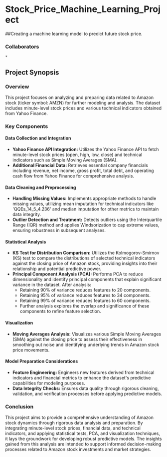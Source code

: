 # Stock_Price_Machine_Learning_Project
##Creating a machine learning model to predict future stock price. 
### Collaborators
    * 

## Project Synopsis

### Overview
This project focuses on analyzing and preparing data related to Amazon stock (ticker symbol: AMZN) for further modeling and analysis. The dataset includes minute-level stock prices and various technical indicators obtained from Yahoo Finance.

### Key Components

#### Data Collection and Integration
- **Yahoo Finance API Integration:** Utilizes the Yahoo Finance API to fetch minute-level stock prices (open, high, low, close) and technical indicators such as Simple Moving Averages (SMA).
- **Additional Financial Data:** Retrieves essential company financials including revenue, net income, gross profit, total debt, and operating cash flow from Yahoo Finance for comprehensive analysis.

#### Data Cleaning and Preprocessing
- **Handling Missing Values:** Implements appropriate methods to handle missing values, utilizing mean imputation for technical indicators like 'QQEs_14_5_4.236' and median imputation for other metrics to maintain data integrity.
- **Outlier Detection and Treatment:** Detects outliers using the Interquartile Range (IQR) method and applies Windsorization to cap extreme values, ensuring robustness in subsequent analyses.

#### Statistical Analysis
- **KS Test for Distribution Comparison:** Utilizes the Kolmogorov-Smirnov (KS) test to compare the distributions of selected technical indicators against the closing price of Amazon stock, providing insights into their relationship and potential predictive power.
- **Principal Component Analysis (PCA):** Performs PCA to reduce dimensionality and identify principal components that explain significant variance in the dataset. After analysis:
  - Retaining 90% of variance reduces features to 20 components.
  - Retaining 95% of variance reduces features to 34 components.
  - Retaining 99% of variance reduces features to 60 components.
  - Further analysis explores the overlap and significance of these components to refine feature selection.

#### Visualization
- **Moving Averages Analysis:** Visualizes various Simple Moving Averages (SMA) against the closing price to assess their effectiveness in smoothing out noise and identifying underlying trends in Amazon stock price movements.

#### Model Preparation Considerations
- **Feature Engineering:** Engineers new features derived from technical indicators and financial metrics to enhance the dataset's predictive capabilities for modeling purposes.
- **Data Integrity Checks:** Ensures data quality through rigorous cleaning, validation, and verification processes before applying predictive models.

### Conclusion
This project aims to provide a comprehensive understanding of Amazon stock dynamics through rigorous data analysis and preparation. By integrating minute-level stock prices, financial data, and technical indicators, and applying statistical tests, PCA, and visualization techniques, it lays the groundwork for developing robust predictive models. The insights gained from this analysis are intended to support informed decision-making processes related to Amazon stock investments and market strategies.
